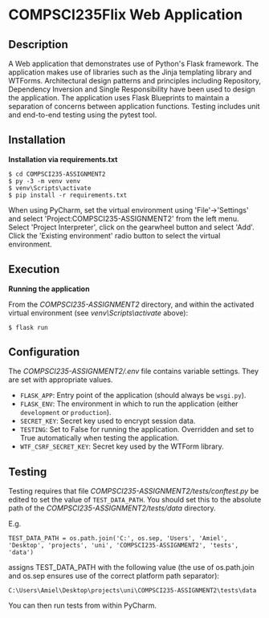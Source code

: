 # COMPSCI235Flix Web Application

## Description

A Web application that demonstrates use of Python's Flask framework. The application makes use of libraries such as the Jinja templating library and WTForms. Architectural design patterns and principles including Repository, Dependency Inversion and Single Responsibility have been used to design the application. The application uses Flask Blueprints to maintain a separation of concerns between application functions. Testing includes unit and end-to-end testing using the pytest tool. 

## Installation

**Installation via requirements.txt**

```shell
$ cd COMPSCI235-ASSIGNMENT2
$ py -3 -m venv venv
$ venv\Scripts\activate
$ pip install -r requirements.txt
```

When using PyCharm, set the virtual environment using 'File'->'Settings' and select 'Project:COMPSCI235-ASSIGNMENT2' from the left menu. Select 'Project Interpreter', click on the gearwheel button and select 'Add'. Click the 'Existing environment' radio button to select the virtual environment. 

## Execution

**Running the application**

From the *COMPSCI235-ASSIGNMENT2* directory, and within the activated virtual environment (see *venv\Scripts\activate* above):

````shell
$ flask run
```` 


## Configuration

The *COMPSCI235-ASSIGNMENT2/.env* file contains variable settings. They are set with appropriate values.

* `FLASK_APP`: Entry point of the application (should always be `wsgi.py`).
* `FLASK_ENV`: The environment in which to run the application (either `development` or `production`).
* `SECRET_KEY`: Secret key used to encrypt session data.
* `TESTING`: Set to False for running the application. Overridden and set to True automatically when testing the application.
* `WTF_CSRF_SECRET_KEY`: Secret key used by the WTForm library.


## Testing

Testing requires that file *COMPSCI235-ASSIGNMENT2/tests/conftest.py* be edited to set the value of `TEST_DATA_PATH`. You should set this to the absolute path of the *COMPSCI235-ASSIGNMENT2/tests/data* directory. 

E.g. 

`TEST_DATA_PATH = os.path.join('C:', os.sep, 'Users', 'Amiel', 'Desktop', 'projects', 'uni', 'COMPSCI235-ASSIGNMENT2', 'tests', 'data')`

assigns TEST_DATA_PATH with the following value (the use of os.path.join and os.sep ensures use of the correct platform path separator):

`C:\Users\Amiel\Desktop\projects\uni\COMPSCI235-ASSIGNMENT2\tests\data`

You can then run tests from within PyCharm.

 